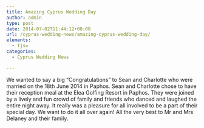 ```yaml
---
title: Amazing Cyprus Wedding Day
author: admin
type: post
date: 2014-07-02T11:44:12+00:00
url: /cyprus-wedding-news/amazing-cyprus-wedding-day/
elements:
  - Tjs=
categories:
  - Cyprus Wedding News

---
```

We wanted to say a big &#8220;Congratulations&#8221; to Sean and Charlotte who were married on the 18th June 2014 in Paphos. Sean and Charlotte chose to have their reception meal at the Elea Golfing Resort in Paphos. They were joined by a lively and fun crowd of family and friends who danced and laughed the entire night away. It really was a pleasure for all involved to be a part of their special day. We want to do it all over again! All the very best to Mr and Mrs Delaney and their family.

&nbsp;

&nbsp;